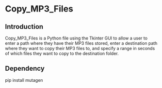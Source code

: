 # Copy_MP3_Files

## Introduction
Copy_MP3_Files is a Python file using the Tkinter GUI to allow a user to enter a path where they have their MP3 files stored, enter a destination path where they want to copy their MP3 files to, and specify a range in seconds of which files they want to copy to the destination folder.

## Dependency
pip install mutagen
